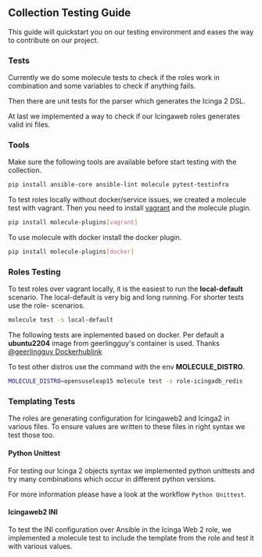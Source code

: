 ## Collection Testing Guide

This guide will quickstart you on our testing environment and eases the way to
contribute on our project.

### Tests

Currently we do some molecule tests to check if the roles work in combination
and some variables to check if anything fails.

Then there are unit tests for the parser which generates the Icinga 2 DSL.

At last we implemented a way to check if our Icingaweb roles generates valid
ini files.

### Tools

Make sure the following tools are available before start testing with the collection.

```bash
pip install ansible-core ansible-lint molecule pytest-testinfra
```

To test roles locally without docker/service issues, we created a molecule test
with vagrant. Then you need to install [vagrant](link/to/vagrant) and the molecule plugin.

```bash
pip install molecule-plugins[vagrant]
```

To use molecule with docker install the docker plugin.

```bash
pip install molecule-plugins[docker]
```


### Roles Testing

To test roles over vagrant locally, it is the easiest to run the **local-default**
scenario. The local-default is very big and long running. For shorter tests use
the role-<rolename> scenarios.

```bash
molecule test -s local-default
```

The following tests are inplemented based on docker. Per default a **ubuntu2204**
image from geerlingguy's container is used. Thanks [@geerlingguy Dockerhublink](https://hub.docker.com/u/geerlingguy)

To test other distros use the command with the env **MOLECULE_DISTRO**.

```bash
MOLECULE_DISTRO=opensuseleap15 molecule test -s role-icingadb_redis
```

### Templating Tests

The roles are generating configuration for Icingaweb2 and Icinga2 in various files.
To ensure values are written to these files in right syntax we test those too.

#### Python Unittest

For testing our Icinga 2 objects syntax we implemented python unittests and try
many combinations which occur in different python versions.

For more information please have a look at the workflow `Python Unittest`.

#### Icingaweb2 INI

To test the INI configuration over Ansible in the Icinga Web 2 role, we implemented
a molecule test to include the template from the role and test it with various values.
